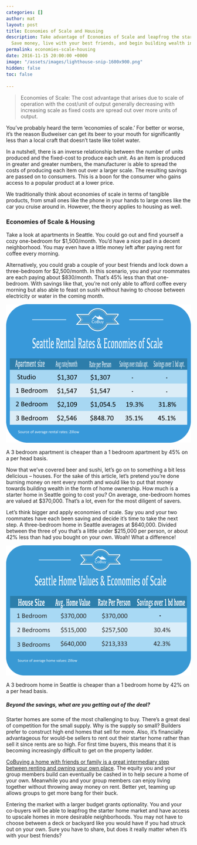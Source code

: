 ```yaml
---
categories: []
author: mat
layout: post
title: Economies of Scale and Housing
description: Take advantage of Economies of Scale and leapfrog the starter home market.
  Save money, live with your best friends, and begin building wealth in a nice home
permalink: economies-scale-housing
date: 2016-11-15 20:00:00 +0000
image: "/assets/images/lighthouse-snip-1600x900.png"
hidden: false
toc: false

---
```

> Economies of Scale: The cost advantage that arises due to scale of operation with the cost/unit of output generally decreasing with increasing scale as fixed costs are spread out over more units of output.

You’ve probably heard the term ‘economies of scale.’ For better or worse, it’s the reason Budweiser can get its beer to your mouth for significantly less than a local craft that doesn’t taste like toilet water.

In a nutshell, there is an inverse relationship between the number of units produced and the fixed-cost to produce each unit. As an item is produced in greater and greater numbers, the manufacturer is able to spread the costs of producing each item out over a larger scale. The resulting savings are passed on to consumers. This is a boon for the consumer who gains access to a popular product at a lower price.

We traditionally think about economies of scale in terms of tangible products, from small ones like the phone in your hands to large ones like the car you cruise around in. However, the theory applies to housing as well.

### Economies of Scale & Housing

Take a look at apartments in Seattle. You could go out and find yourself a cozy one-bedroom for $1,500/month. You’d have a nice pad in a decent neighborhood. You may even have a little money left after paying rent for coffee every morning.

Alternatively, you could grab a couple of your best friends and lock down a three-bedroom for $2,500/month. In this scenario, you and your roommates are each paying about $830/month. That’s 45% less than that one-bedroom. With savings like that, you’re not only able to afford coffee every morning but also able to feast on sushi without having to choose between electricity or water in the coming month.

![](/assets/images/cobuy-monthly-rental-rates-1024x768.png)

A 3 bedroom apartment is cheaper than a 1 bedroom apartment by 45% on a per head basis.

Now that we’ve covered beer and sushi, let’s go on to something a bit less delicious – houses. For the sake of this article, let’s pretend you’re done burning money on rent every month and would like to put that money towards building wealth in the form of home ownership. How much is a starter home in Seattle going to cost you? On average, one-bedroom homes are valued at $370,000. That’s a lot, even for the most diligent of savers.

Let’s think bigger and apply economies of scale. Say you and your two roommates have each been saving and decide it’s time to take the next step. A three-bedroom home in Seattle averages at $640,000. Divided between the three of you that’s a little under $215,000 per person, or about 42% less than had you bought on your own. Woah! What a difference!

![](/assets/images/seattle-home-values-and-economies-of-scale-1024x723.png)

A 3 bedroom home in Seattle is cheaper than a 1 bedroom home by 42% on a per head basis.

##### Beyond the savings, what are you getting out of the deal?

Starter homes are some of the most challenging to buy. There’s a great deal of competition for the small supply. Why is the supply so small? Builders prefer to construct high end homes that sell for more. Also, it’s financially advantageous for would-be sellers to rent out their starter home rather than sell it since rents are so high. For first time buyers, this means that it is becoming increasingly difficult to get on the property ladder.

[CoBuying a home with friends or family is a great intermediary step between renting and owning your own place](https://blog.gocobuy.com/cobuy-vs-renting/). The equity you and your group members build can eventually be cashed in to help secure a home of your own. Meanwhile you and your group members can enjoy living together without throwing away money on rent. Better yet, teaming up allows groups to get more bang for their buck.

Entering the market with a larger budget grants optionality. You and your co-buyers will be able to leapfrog the starter home market and have access to upscale homes in more desirable neighborhoods. You may not have to choose between a deck or backyard like you would have if you had struck out on your own. Sure you have to share, but does it really matter when it’s with your best friends?